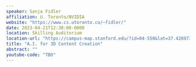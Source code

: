 ```yaml
---
speaker: Sanja Fidler
affiliation: U. Toronto/NVIDIA
website: "https://www.cs.utoronto.ca/~fidler/"
date: 2023-04-21T12:30:00-0000
location: Skilling Auditorium
location-url: "https://campus-map.stanford.edu/?id=04-550&lat=37.42697371527761&lng=-122.17280664808126&zoom=18&srch=undefined"
title: "A.I. for 3D Content Creation"
abstract: ""
youtube-code: "TBD"
---
```

